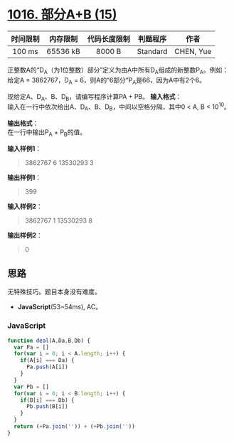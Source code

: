 # [1016. 部分A+B (15)][title]

| 时间限制 | 内存限制 | 代码长度限制 | 判题程序 |   作者   |
|:-------:|:-------:|:----------:|:-------:|:-------:|
|  100 ms | 65536 kB|   8000 B   | Standard|CHEN, Yue|

正整数A的“D<sub>A</sub>（为1位整数）部分”定义为由A中所有D<sub>A</sub>组成的新整数P<sub>A</sub>。例如：给定A = 3862767，D<sub>A</sub> = 6，则A的“6部分”P<sub>A</sub>是66，因为A中有2个6。

现给定A、D<sub>A</sub>、B、D<sub>B</sub>，请编写程序计算PA + PB。
**输入格式**：  
输入在一行中依次给出A、D<sub>A</sub>、B、D<sub>B</sub>，中间以空格分隔，其中0 < A, B < 10<sup>10</sup>。

**输出格式**：  
在一行中输出P<sub>A</sub> + P<sub>B</sub>的值。

**输入样例1**：
> 3862767 6 13530293 3

**输出样例1**：
> 399

**输入样例2**：
> 3862767 1 13530293 8

**输出样例2**：
> 0
## 思路
无特殊技巧。题目本身没有难度。


- **JavaScript**(53~54ms), AC。



### JavaScript
```javascript
function deal(A,Da,B,Db) {
  var Pa = []
  for(var i = 0; i < A.length; i++) {
    if(A[i] === Da) {
      Pa.push(A[i])
    }
  }
  var Pb = []
  for(var i = 0; i < B.length; i++) {
    if(B[i] === Db) {
      Pb.push(B[i])
    }
  }
  return (+Pa.join('')) + (+Pb.join(''))
}
```
[title]: https://www.patest.cn/contests/pat-b-practise/1016
